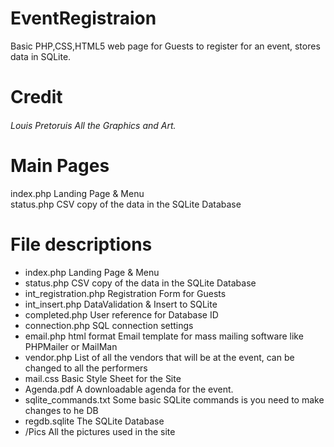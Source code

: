 # EventRegistraion
Basic PHP,CSS,HTML5 web page for Guests to register for an event, stores data in SQLite.  
  
# Credit  
###### Louis Pretoruis             All the Graphics and Art.  
  
# Main Pages  
index.php                   Landing Page & Menu  
status.php                  CSV copy of the data in the SQLite Database  
  
# File descriptions  
- index.php                   Landing Page & Menu  
- status.php                  CSV copy of the data in the SQLite Database  
- int_registration.php        Registration Form for Guests  
- int_insert.php              DataValidation & Insert to SQLite  
- completed.php               User reference for Database ID  
- connection.php              SQL connection settings  
- email.php                   html format Email template for mass mailing software like PHPMailer or MailMan  
- vendor.php                  List of all the vendors that will be at the event, can be changed to all the performers  
- mail.css                    Basic Style Sheet for the Site  
- Agenda.pdf                  A downloadable agenda for the event.  
- sqlite_commands.txt         Some basic SQLite commands is you need to make changes to he DB  
- regdb.sqlite                The SQLite Database  
- /Pics                       All the pictures used in the site  